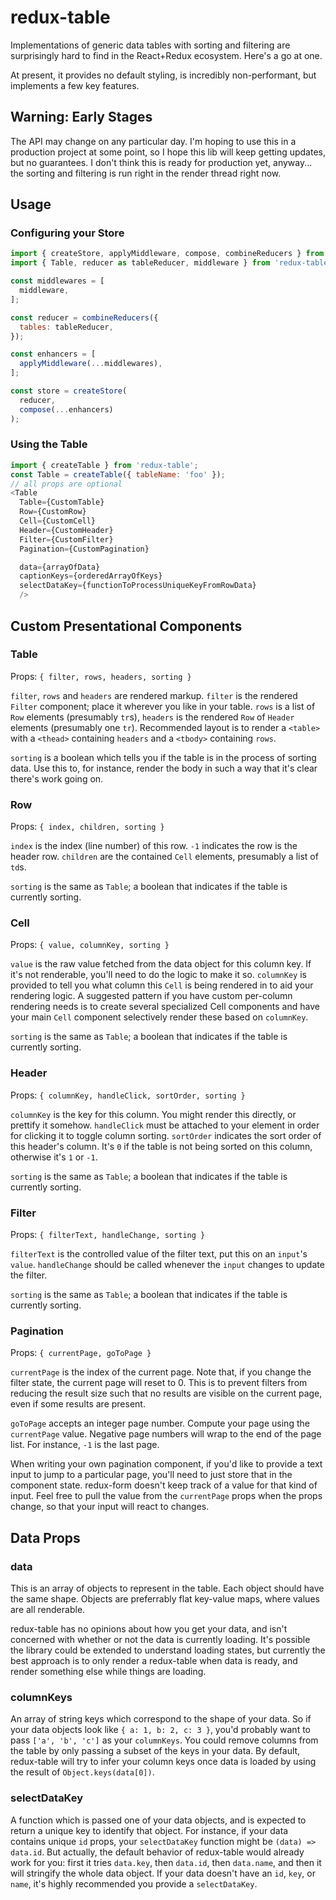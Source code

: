 # redux-table

Implementations of generic data tables with sorting and filtering are surprisingly hard to find in the React+Redux ecosystem. Here's a go at one.

At present, it provides no default styling, is incredibly non-performant, but implements a few key features.

## Warning: Early Stages

The API may change on any particular day. I'm hoping to use this in a production project at some point, so I hope this lib will keep getting updates, but no guarantees. I don't think this is ready for production yet, anyway... the sorting and filtering is run right in the render thread right now.

## Usage

### Configuring your Store

```js
import { createStore, applyMiddleware, compose, combineReducers } from 'redux';
import { Table, reducer as tableReducer, middleware } from 'redux-table';

const middlewares = [
  middleware,
];

const reducer = combineReducers({
  tables: tableReducer,
});

const enhancers = [
  applyMiddleware(...middlewares),
];

const store = createStore(
  reducer,
  compose(...enhancers)
);
```

### Using the Table

```js
import { createTable } from 'redux-table';
const Table = createTable({ tableName: 'foo' });
// all props are optional
<Table
  Table={CustomTable}
  Row={CustomRow}
  Cell={CustomCell}
  Header={CustomHeader}
  Filter={CustomFilter}
  Pagination={CustomPagination}

  data={arrayOfData}
  captionKeys={orderedArrayOfKeys}
  selectDataKey={functionToProcessUniqueKeyFromRowData}
  />
```

## Custom Presentational Components

### Table

Props: `{ filter, rows, headers, sorting }`

`filter`, `rows` and `headers` are rendered markup. `filter` is the rendered `Filter` component; place it wherever you like in your table. `rows` is a list of `Row` elements (presumably `tr`s), `headers` is the rendered `Row` of `Header` elements (presumably one `tr`). Recommended layout is to render a `<table>` with a `<thead>` containing `headers` and a `<tbody>` containing `rows`.

`sorting` is a boolean which tells you if the table is in the process of sorting data. Use this to, for instance, render the body in such a way that it's clear there's work going on.

### Row

Props: `{ index, children, sorting }`

`index` is the index (line number) of this row. `-1` indicates the row is the header row. `children` are the contained `Cell` elements, presumably a list of `td`s.

`sorting` is the same as `Table`; a boolean that indicates if the table is currently sorting.

### Cell

Props: `{ value, columnKey, sorting }`

`value` is the raw value fetched from the data object for this column key. If it's not renderable, you'll need to do the logic to make it so. `columnKey` is provided to tell you what column this `Cell` is being rendered in to aid your rendering logic. A suggested pattern if you have custom per-column rendering needs is to create several specialized Cell components and have your main `Cell` component selectively render these based on `columnKey`.

`sorting` is the same as `Table`; a boolean that indicates if the table is currently sorting.

### Header

Props: `{ columnKey, handleClick, sortOrder, sorting }`

`columnKey` is the key for this column. You might render this directly, or prettify it somehow. `handleClick` must be attached to your element in order for clicking it to toggle column sorting. `sortOrder` indicates the sort order of this header's column. It's `0` if the table is not being sorted on this column, otherwise it's `1` or `-1`.

`sorting` is the same as `Table`; a boolean that indicates if the table is currently sorting.

### Filter

Props: `{ filterText, handleChange, sorting }`

`filterText` is the controlled value of the filter text, put this on an `input`'s `value`. `handleChange` should be called whenever the `input` changes to update the filter.

`sorting` is the same as `Table`; a boolean that indicates if the table is currently sorting.

### Pagination

Props: `{ currentPage, goToPage }`

`currentPage` is the index of the current page. Note that, if you change the filter state, the current page will reset to 0. This is to prevent filters from reducing the result size such that no results are visible on the current page, even if some results are present.

`goToPage` accepts an integer page number. Compute your page using the `currentPage` value. Negative page numbers will wrap to the end of the page list. For instance, `-1` is the last page.

When writing your own pagination component, if you'd like to provide a text input to jump to a particular page, you'll need to just store that in the component state. redux-form doesn't keep track of a value for that kind of input. Feel free to pull the value from the `currentPage` props when the props change, so that your input will react to changes.

## Data Props

### data

This is an array of objects to represent in the table. Each object should have the same shape. Objects are preferrably flat key-value maps, where values are all renderable.

redux-table has no opinions about how you get your data, and isn't concerned with whether or not the data is currently loading. It's possible the library could be extended to understand loading states, but currently the best approach is to only render a redux-table when data is ready, and render something else while things are loading.

### columnKeys

An array of string keys which correspond to the shape of your data. So if your data objects look like `{ a: 1, b: 2, c: 3 }`, you'd probably want to pass `['a', 'b', 'c']` as your `columnKeys`. You could remove columns from the table by only passing a subset of the keys in your data. By default, redux-table will try to infer your column keys once data is loaded by using the result of `Object.keys(data[0])`.

### selectDataKey

A function which is passed one of your data objects, and is expected to return a unique key to identify that object. For instance, if your data contains unique `id` props, your `selectDataKey` function might be `(data) => data.id`. But actually, the default behavior of redux-table would already work for you: first it tries `data.key`, then `data.id`, then `data.name`, and then it will stringify the whole data object. If your data doesn't have an `id`, `key`, or `name`, it's highly recommended you provide a `selectDataKey`.